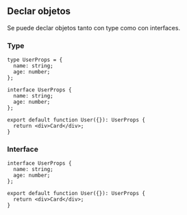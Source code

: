 ## Declar objetos
Se puede declar objetos tanto con type como con interfaces.

### Type

    type UserProps = {
      name: string;
      age: number;
    };
    
    interface UserProps {
      name: string;
      age: number;
    };
    
    export default function User({}): UserProps {
      return <div>Card</div>;
    }
    
### Interface
 
    interface UserProps {
      name: string;
      age: number;
    };
    
    export default function User({}): UserProps {
      return <div>Card</div>;
    }


